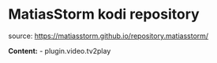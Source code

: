 # MatiasStorm kodi repository

source: https://matiasstorm.github.io/repository.matiasstorm/

**Content:**
    - plugin.video.tv2play


